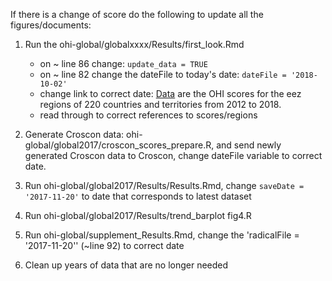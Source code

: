 If there is a change of score do the following to update all the figures/documents:

1. Run the ohi-global/globalxxxx/Results/first_look.Rmd
   - on ~ line 86 change: `update_data = TRUE`
   - on ~ line 82 change the dateFile to today's date: `dateFile = '2018-10-02'`
   - change link to correct date: [Data](https://raw.githubusercontent.com/OHI-Science/ohi-global/draft/global2017/OHI_final_formatted_scores_2017-11-15.csv) are the OHI scores for the eez regions of 220 countries and territories from 2012 to 2018.
   - read through to correct references to scores/regions
2. Generate Croscon data: ohi-global/global2017/croscon_scores_prepare.R, and send newly generated Croscon data to Croscon, change dateFile variable to correct date.
3. Run ohi-global/global2017/Results/Results.Rmd, change `saveDate = '2017-11-20'` to date that corresponds to latest dataset
4. Run ohi-global/global2017/Results/trend_barplot fig4.R
5. Run ohi-global/supplement_Results.Rmd, change the 'radicalFile = '2017-11-20'' (~line 92) to correct date 

6. Clean up years of data that are no longer needed
